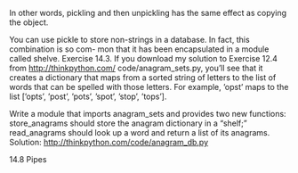 In other words, pickling and then unpickling has the same effect as copying the object.

You can use pickle to store non-strings in a database. In fact, this combination is so com- mon that it has been encapsulated in a module called shelve. Exercise 14.3. If you download my solution to Exercise 12.4 from http://thinkpython.com/ code/anagram_sets.py, you’ll see that it creates a dictionary that maps from a sorted string of letters to the list of words that can be spelled with those letters. For example, ’opst’ maps to the list [’opts’, ’post’, ’pots’, ’spot’, ’stop’, ’tops’].

Write a module that imports anagram_sets and provides two new functions: store_anagrams should store the anagram dictionary in a “shelf;” read_anagrams should look up a word and return a list of its anagrams. Solution: http://thinkpython.com/code/anagram_db.py

14.8 Pipes
